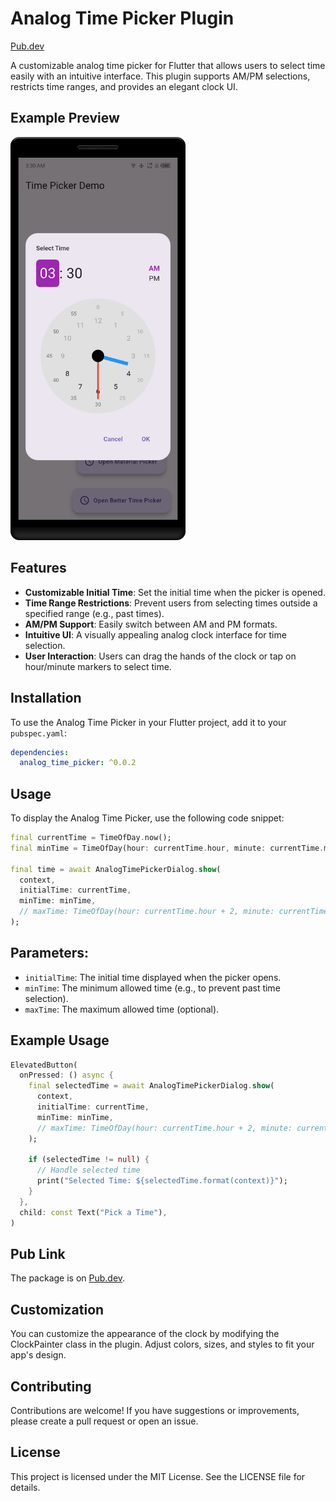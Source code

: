 # Analog Time Picker Plugin
[Pub.dev](https://pub.dev/packages/better_analog_time_picker)

A customizable analog time picker for Flutter that allows users to select time easily with an intuitive interface. This plugin supports AM/PM selections, restricts time ranges, and provides an elegant clock UI.

## Example Preview
<img src="https://raw.githubusercontent.com/SuTechs/analog_time_picker/refs/heads/main/demo.png" alt="Analog Time Picker Preview" width="280">

## Features

- **Customizable Initial Time**: Set the initial time when the picker is opened.
- **Time Range Restrictions**: Prevent users from selecting times outside a specified range (e.g., past times).
- **AM/PM Support**: Easily switch between AM and PM formats.
- **Intuitive UI**: A visually appealing analog clock interface for time selection.
- **User Interaction**: Users can drag the hands of the clock or tap on hour/minute markers to select time.

## Installation

To use the Analog Time Picker in your Flutter project, add it to your `pubspec.yaml`:

```yaml
dependencies:
  analog_time_picker: ^0.0.2
```

## Usage
To display the Analog Time Picker, use the following code snippet:
```dart
final currentTime = TimeOfDay.now();
final minTime = TimeOfDay(hour: currentTime.hour, minute: currentTime.minute + 10); // Example minimum time

final time = await AnalogTimePickerDialog.show(
  context,
  initialTime: currentTime,
  minTime: minTime,
  // maxTime: TimeOfDay(hour: currentTime.hour + 2, minute: currentTime.minute + 10), // Optional max time
);
```

## Parameters:
- `initialTime`: The initial time displayed when the picker opens.
- `minTime`: The minimum allowed time (e.g., to prevent past time selection).
- `maxTime`: The maximum allowed time (optional).

## Example Usage
```dart
ElevatedButton(
  onPressed: () async {
    final selectedTime = await AnalogTimePickerDialog.show(
      context,
      initialTime: currentTime,
      minTime: minTime,
      // maxTime: TimeOfDay(hour: currentTime.hour + 2, minute: currentTime.minute + 10),
    );

    if (selectedTime != null) {
      // Handle selected time
      print("Selected Time: ${selectedTime.format(context)}");
    }
  },
  child: const Text("Pick a Time"),
)
```
## Pub Link
The package is on [Pub.dev](https://pub.dev/packages/better_analog_time_picker).

## Customization
You can customize the appearance of the clock by modifying the ClockPainter class in the plugin. Adjust colors, sizes, and styles to fit your app's design.

## Contributing
Contributions are welcome! If you have suggestions or improvements, please create a pull request or open an issue.

## License
This project is licensed under the MIT License. See the LICENSE file for details.
